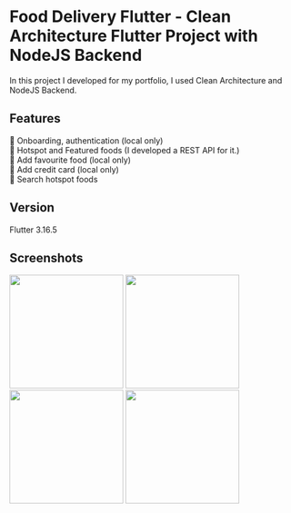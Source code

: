 # Food Delivery Flutter - Clean Architecture Flutter Project with NodeJS Backend

In this project I developed for my portfolio, I used Clean Architecture and NodeJS Backend.

## Features
🎯 Onboarding, authentication (local only)   
🎯 Hotspot and Featured foods (I developed a REST API for it.)    
🎯 Add favourite food (local only)    
🎯 Add credit card (local only)  
🎯 Search hotspot foods 

## Version
Flutter 3.16.5

## Screenshots

 <img src="https://github.com/SamedHrmn/music-player-flutter/assets/60006881/99686e62-976a-485a-a9bb-1b8bba6ce9d8" width="200">
 <img src="https://github.com/SamedHrmn/music-player-flutter/assets/60006881/9e0af6fb-7a5c-460e-ace5-2c15298fcd67" width="200">
 <img src="https://github.com/SamedHrmn/music-player-flutter/assets/60006881/4d9d9d05-030d-42d7-b6e5-703a9bf67203" width="200">
 <img src="https://github.com/SamedHrmn/music-player-flutter/assets/60006881/c9a882c4-e83c-4668-b663-5b14eb4eda9e" width="200">
